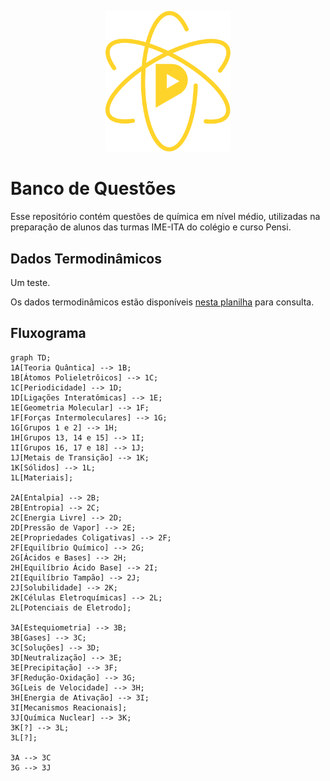 <p align="center">
  <img width="200" src="docs/quimica-pensi.svg">
</p>

# Banco de Questões

Esse repositório contém questões de química em nível médio, utilizadas na preparação de alunos das turmas IME-ITA do colégio e curso Pensi.

## Dados Termodinâmicos

Um teste.

Os dados termodinâmicos estão disponíveis [nesta planilha](https://docs.google.com/spreadsheets/d/1lNYtEriCuBZ2hztBSJu8akMtKyZMWEe4iaoBbXvlnc4/edit?usp=sharing) para consulta.

## Fluxograma

```mermaid
graph TD;
1A[Teoria Quântica] --> 1B;
1B[Átomos Polieletrôicos] --> 1C;
1C[Periodicidade] --> 1D;
1D[Ligações Interatômicas] --> 1E;
1E[Geometria Molecular] --> 1F;
1F[Forças Intermoleculares] --> 1G;
1G[Grupos 1 e 2] --> 1H;
1H[Grupos 13, 14 e 15] --> 1I;
1I[Grupos 16, 17 e 18] --> 1J;
1J[Metais de Transição] --> 1K;
1K[Sólidos] --> 1L;
1L[Materiais];

2A[Entalpia] --> 2B;
2B[Entropia] --> 2C;
2C[Energia Livre] --> 2D;
2D[Pressão de Vapor] --> 2E;
2E[Propriedades Coligativas] --> 2F;
2F[Equilíbrio Químico] --> 2G;
2G[Ácidos e Bases] --> 2H;
2H[Equilíbrio Ácido Base] --> 2I;
2I[Equilíbrio Tampão] --> 2J;
2J[Solubilidade] --> 2K;
2K[Células Eletroquímicas] --> 2L;
2L[Potenciais de Eletrodo];

3A[Estequiometria] --> 3B;
3B[Gases] --> 3C;
3C[Soluções] --> 3D;
3D[Neutralização] --> 3E;
3E[Precipitação] --> 3F;
3F[Redução-Oxidação] --> 3G;
3G[Leis de Velocidade] --> 3H;
3H[Energia de Ativação] --> 3I;
3I[Mecanismos Reacionais];
3J[Química Nuclear] --> 3K;
3K[?] --> 3L;
3L[?];

3A --> 3C
3G --> 3J
```

